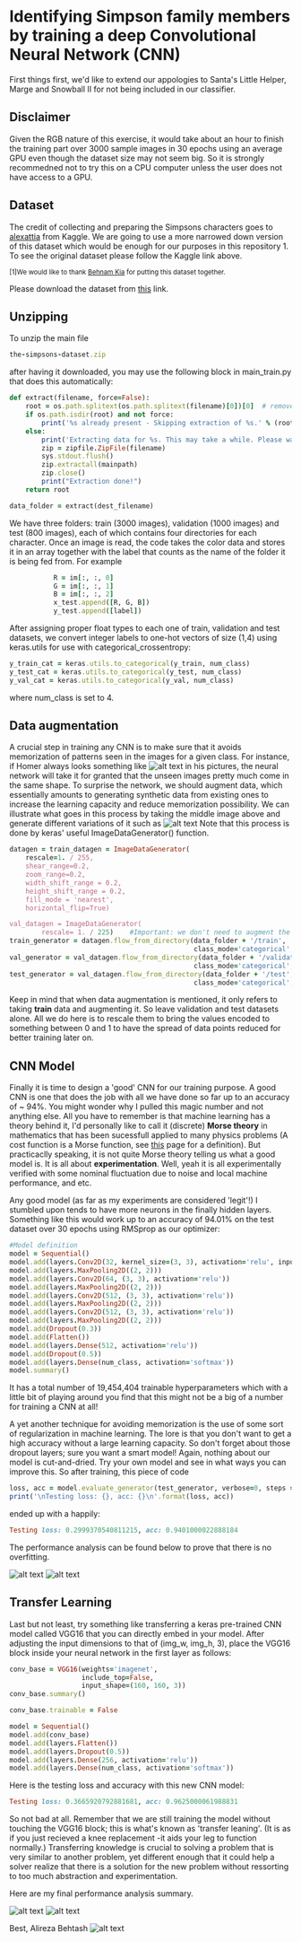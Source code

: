 # Identifying Simpson family members by training a deep Convolutional Neural Network (CNN)
First things first, we'd like to extend our appologies to Santa's Little Helper, Marge and Snowball II for not being
included in our classifier.   

## Disclaimer
Given the RGB nature of this exercise, it would take about an hour to finish the training part over 3000 sample images in 30 epochs using an average GPU even though the dataset size may not seem big. So it is strongly recommedned not to try this on a CPU computer unless the user does not have access to a GPU.


## Dataset 

The credit of collecting and preparing the Simpsons characters goes to <a href="https://www.kaggle.com/alexattia/the-simpsons-characters-datasetdataset" title="alexattia">alexattia</a> from Kaggle.
We are going to use a more narrowed down version of this dataset which would be enough for our purposes in this repository <a name="*">1</a>.
To see the original dataset please follow the Kaggle link above.

<sup>[1]We would like to thank <a href="https://appliedai.wordpress.ncsu.edu/" title="Behnam Kia">Behnam Kia</a> for putting this dataset together.</sup>

Please download the dataset from  <a href="https://drive.google.com/file/d/1jDQcJvCmPn7q-eo-cT2fioNY-spavmUH/view" title="this">this</a> link.

## Unzipping 

To unzip the main file

```ruby
the-simpsons-dataset.zip
```

after having it downloaded, you may use the following block in main_train.py that does this automatically:

```ruby
def extract(filename, force=False):
    root = os.path.splitext(os.path.splitext(filename)[0])[0]  # remove .zip
    if os.path.isdir(root) and not force:
        print('%s already present - Skipping extraction of %s.' % (root, filename))
    else:
        print('Extracting data for %s. This may take a while. Please wait.' % root)
        zip = zipfile.ZipFile(filename)
        sys.stdout.flush()
        zip.extractall(mainpath)
        zip.close()
        print("Extraction done!")
    return root

data_folder = extract(dest_filename)
```
We have three folders: train (3000 images), validation (1000 images) and test (800 images), each of which
contains four directories for each character. 
Once an image is read, the code takes the color data and stores it in an array together with 
the label that counts as the name of the folder it is being fed from. For example

```ruby
           R = im[:, :, 0]
           G = im[:, :, 1]
           B = im[:, :, 2]
           x_test.append([R, G, B])  
           y_test.append([label]) 
```
After assigning proper float types to each one of train, validation and test datasets, we convert integer labels to one-hot vectors of size (1,4)
using keras.utils for use with categorical_crossentropy:

```ruby
y_train_cat = keras.utils.to_categorical(y_train, num_class) 
y_test_cat = keras.utils.to_categorical(y_test, num_class)
y_val_cat = keras.utils.to_categorical(y_val, num_class) 
```

where num_class is set to 4.

## Data augmentation
A crucial step in training any CNN is to make sure that it avoids memorization of patterns seen
in the images for a given class. For instance, if Homer always looks something like
![alt text](https://github.com/Altabeh/Simpsons-recognized-with-a-CNN/blob/master/homer.jpg)
in his pictures, the neural network will take it for granted that the unseen images pretty much
come in the same shape. To surprise the network, we should augment data, which essentially amounts to generating
synthetic data from existing ones to increase the learning capacity and reduce memorization possibility. 
We can illustrate what goes in this process by taking the middle image above and generate different variations of
it such as
![alt text](https://github.com/Altabeh/Simpsons-recognized-with-a-CNN/blob/master/homer_data.jpg)
Note that this process is done by keras' useful ImageDataGenerator() function.
```ruby
datagen = train_datagen = ImageDataGenerator(
    rescale=1. / 255,
    shear_range=0.2,
    zoom_range=0.2,
    width_shift_range = 0.2,
    height_shift_range = 0.2,
    fill_mode = 'nearest',
    horizontal_flip=True)

val_datagen = ImageDataGenerator(
        rescale= 1. / 225)    #Important: we don't need to augment the validation AND test sets
train_generator = datagen.flow_from_directory(data_folder + '/train',  batch_size=batch_size, target_size=(img_w, img_h),
                                              class_mode='categorical', shuffle = True)
val_generator = val_datagen.flow_from_directory(data_folder + '/validation', batch_size=batch_size, target_size=(img_w, img_h),
                                              class_mode='categorical', shuffle = True)
test_generator = val_datagen.flow_from_directory(data_folder + '/test', batch_size=batch_size, target_size=(img_w, img_h),
                                              class_mode='categorical', shuffle = True)
```
Keep in mind that when data augmentation is mentioned, it only refers to taking <b>train</b> data and augmenting it. So leave validation and test datasets alone. All we do here is to rescale them to bring the values encoded to something between
0 and 1 to have the spread of data points reduced for better training later on.
## CNN Model
Finally it is time to design a 'good' CNN for our training purpose. A good CNN is one that
does the job with all we have done so far up to an accuracy of ~ 94%. You might wonder why I pulled this magic number and not 
anything else. All you have to remember is that machine learning has a theory behind it, I'd personally like to call it (discrete) <b>Morse theory</b> in mathematics that has been sucessfull applied to many physics problems (A cost function is a Morse function, see <a href="https://en.wikipedia.org/wiki/Morse_theory" title="this">this</a> page for a definition). But practicaclly speaking, it is not quite Morse theory telling us what a good model is. It is all about <b>experimentation</b>. Well, yeah it is all experimentally verified with some nominal fluctuation due to noise and local machine performance, and etc. 

Any good model (as far as my experiments are considered 'legit'!) I stumbled upon tends to have more neurons in the finally hidden layers. Something like this would work up to an accuracy of 94.01% on the 
test dataset over 30 epochs using RMSprop as our optimizer:
```ruby
#Model definition
model = Sequential()
model.add(layers.Conv2D(32, kernel_size=(3, 3), activation='relu', input_shape=new_shape))
model.add(layers.MaxPooling2D((2, 2)))
model.add(layers.Conv2D(64, (3, 3), activation='relu'))
model.add(layers.MaxPooling2D((2, 2)))
model.add(layers.Conv2D(512, (3, 3), activation='relu'))
model.add(layers.MaxPooling2D((2, 2)))
model.add(layers.Conv2D(512, (3, 3), activation='relu'))
model.add(layers.MaxPooling2D((2, 2)))
model.add(Dropout(0.3))
model.add(Flatten())
model.add(layers.Dense(512, activation='relu'))
model.add(Dropout(0.5))
model.add(layers.Dense(num_class, activation='softmax'))
model.summary()
```
It has a total number of 19,454,404 trainable hyperparameters which
with a little bit of playing around you find that this might not be 
a big of a number for training a CNN at all!

A yet another technique for avoiding memorization is the use of some sort of regularization 
in machine learning. The lore is that you don't want to get a high accuracy without a large 
learning capacity. So don't forget about those dropout layers; sure you want a smart model! 
Again, nothing about our model is cut-and-dried. Try your own model and see in what ways you can improve this.
So after training, this piece of code 
```ruby
loss, acc = model.evaluate_generator(test_generator, verbose=0, steps = 500)
print('\nTesting loss: {}, acc: {}\n'.format(loss, acc))
```
ended up with a happily:
```ruby
Testing loss: 0.2999370540811215, acc: 0.9401000022888184
```
The performance analysis can be found below to prove that there is no
overfitting.

![alt text](https://github.com/Altabeh/Simpsons-recognized-with-a-CNN/blob/master/val_acc.png)
![alt text](https://github.com/Altabeh/Simpsons-recognized-with-a-CNN/blob/master/val_loss.png)

## Transfer Learning
Last but not least, try something like transferring a keras pre-trained CNN model called
VGG16 that you can directly embed in your model. After adjusting the input 
dimensions to that of (img_w, img_h, 3), place the VGG16 block inside
your neural network in the first layer as follows:
```ruby
conv_base = VGG16(weights='imagenet',
                  include_top=False,
                  input_shape=(160, 160, 3))
conv_base.summary()

conv_base.trainable = False

model = Sequential()
model.add(conv_base)
model.add(layers.Flatten())
model.add(layers.Dropout(0.5))
model.add(layers.Dense(256, activation='relu'))
model.add(layers.Dense(num_class, activation='softmax'))
```
Here is the testing loss and accuracy with this new CNN model:
```ruby
Testing loss: 0.3665920792881681, acc: 0.9625000061988831
```
So not bad at all. Remember that we are still training the model without touching the VGG16 block; 
this is what's known as 'transfer leaning'. (It is as if you just recieved a knee replacement -it aids
your leg to function normally.) Transferring knowledge is crucial to solving a problem that is very similar to
another problem, yet different enough that it could help a solver realize that there is a solution for the new
problem without ressorting to too much abstraction and experimentation.

Here are my final performance analysis summary.

![alt text](https://github.com/Altabeh/Simpsons-recognized-with-a-CNN/blob/master/val_acc_pretrained.png)
![alt text](https://github.com/Altabeh/Simpsons-recognized-with-a-CNN/blob/master/val_loss_pretrained.png)

Best,
Alireza Behtash
![alt text](https://github.com/Altabeh/Simpsons-recognized-with-a-CNN/blob/master/simpson-family.gif)
